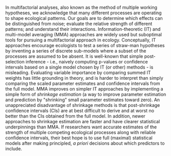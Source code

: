 In multifactorial analyses, also known as the method of multiple working hypotheses, we acknowledge that many different processes are operating to shape ecological patterns. Our goals are to determine which effects can be distinguished from noise; evaluate the relative strength of different patterns; and understand their interactions. Information-theoretic (IT) and multi-model averaging (MMA) approaches are widely used but suboptimal tools for pursuing a multifactorial approach in ecology. Conceptually, IT approaches encourage ecologists to test a series of straw-man hypotheses by inventing a series of discrete sub-models where a subset of the processes are assumed to be absent. It is well-known that simple post-selection inference - i.e., naively computing p-values or confidence intervals based on a single model chosen by IT (or other) methods - is misleading. Evaluating variable importance by comparing summed IT weights has little grounding in theory, and is harder to interpret than simply comparing the scaled parameter estimates and confidence intervals from the full model. MMA improves on simpler IT approaches by implementing a simple form of *shrinkage estimation* (a way to improve parameter estimation and prediction by "shrinking" small parameter estimates toward zero). An unappreciated disadvantage of shrinkage methods is that post-shrinkage confidence intervals (CIs) are at best difficult to derive and at worst no better than the CIs obtained from the full model. In addition, newer approaches to shrinkage estimation are faster and have clearer statistical underpinnings than MMA. If researchers want accurate estimates of the strength of multiple competing ecological processes along with reliable confidence intervals, their best hope is to use full (maximal) statistical models after making principled, *a priori* decisions about which predictors to include.
